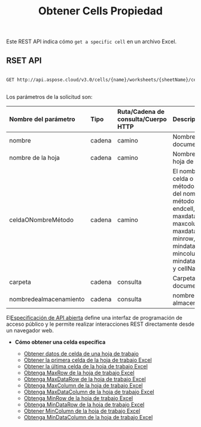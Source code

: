 ﻿---
title: Obtener Cells Propiedad
type: docs
url: /es/get-cells-properties/
weight: 130
---
Este REST API indica cómo `get a specific cell` en un archivo Excel.

## RSET API
 
```bash
 
GET http://api.aspose.cloud/v3.0/cells/{name}/worksheets/{sheetName}/cells/{cellOrMethodName}
 
```
 Los parámetros de la solicitud son:
 
| Nombre del parámetro| Tipo| Ruta/Cadena de consulta/Cuerpo HTTP|Descripción|
|:- |:- |:- |:- |
| nombre| cadena| camino| Nombre del documento.|
| nombre de la hoja| cadena| camino| Nombre de la hoja de trabajo.|
| celdaONombreMétodo| cadena| camino|El nombre de la celda o del método. (Valor del nombre del método: firstcell, endcell, maxrow, maxdatarow, maxcolumn, maxdatacolumn, minrow, mindatarow, mincolumn, mindatacolumn y cellName).|
| carpeta| cadena| consulta| Carpeta del documento.|
| nombredealmacenamiento| cadena| consulta| nombre del almacenamiento.|
 
 El[Especificación de API abierta](https://apireference.aspose.cloud/cells/#/Cells/GetWorksheetCell) define una interfaz de programación de acceso público y le permite realizar interacciones REST directamente desde un navegador web.


- **Cómo obtener una celda específica**

   - [Obtener datos de celda de una hoja de trabajo](/cells/es/get-cell-data-from-a-worksheet/)
   - [Obtener la primera celda de la hoja de trabajo Excel](/cells/es/get-first-cell-from-excel-worksheet/)
   - [Obtener la última celda de la hoja de trabajo Excel](/cells/es/get-last-cell-of-excel-worksheet/)
   - [Obtenga MaxRow de la hoja de trabajo Excel](/cells/es/get-maxrow-from-excel-worksheet/)
   - [Obtenga MaxDataRow de la hoja de trabajo Excel](/cells/es/get-maxdatarow-from-excel-worksheet/)
   - [Obtenga MaxColumn de la hoja de trabajo Excel](/cells/es/get-maxcolumn-from-excel-worksheet/)
   - [Obtenga MaxDataColumn de la hoja de trabajo Excel](/cells/es/get-maxdatacolumn-from-excel-worksheet/)
   - [Obtenga MinRow de la hoja de trabajo Excel](/cells/es/get-minrow-from-excel-worksheet/)
   - [Obtenga MinDataRow de la hoja de trabajo Excel](/cells/es/get-mindatarow-from-excel-worksheet/)
   - [Obtener MinColumn de la hoja de trabajo Excel](/cells/es/get-mincolumn-from-excel-worksheet/)
   - [Obtenga MinDataColumn de la hoja de trabajo Excel](/cells/es/get-mindatacolumn-from-excel-worksheet/)
